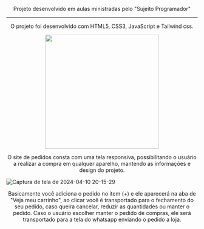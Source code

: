 <span align="center">

Projeto desenvolvido em aulas ministradas pelo "Sujeito Programador"

</span>

-----------------------------------------------------

<p align="center">
O projeto foi desenvolvido com HTML5, CSS3, JavaScript e Tailwind css.
</p>

<div align="center">
<img src="https://github.com/michele-oliveira/dev-hamburgueria-/assets/157401012/f4393d9a-f4c2-4d94-8a83-52a22c81dbd8" width="300px" />
</div>

<p align="center">
O site de pedidos consta com uma tela responsiva, possibilitando o usuário a realizar a compra em qualquer aparelho, mantendo as informações e design do projeto.
</p>

![Captura de tela de 2024-04-10 20-15-29](https://github.com/michele-oliveira/dev-hamburgueria-/assets/157401012/04c42954-503d-4794-8dda-f64feaea43d2)

<p align="center">
Basicamente você adiciona o pedido no item (+) e ele aparecerá na aba de "Veja meu carrinho", ao clicar você é transportado para o fechamento do seu pedido, caso queira cancelar, reduzir as quantidades ou manter o pedido. Caso o usuário escolher manter o pedido de compras, ele será transportado para a tela do whatsapp enviando o pedido a loja. 
</p>


